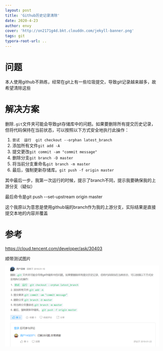 ```yaml
---
layout: post
title: 'Github历史记录清除'
date: 2020-4-23
author: envy
cover: 'http://on2171g4d.bkt.clouddn.com/jekyll-banner.png'
tags: git
typora-root-url: ..
---
```


# 问题

本人使用github不熟练，经常在git上有一些垃圾提交，导致git记录越来越多，故希望清除这些

# 解决方案

删除`.git`文件夹可能会导致git存储库中的问题。如果要删除所有提交历史记录，但将代码保持在当前状态，可以按照以下方式安全地执行此操作：

1. `尝试  运行  git checkout --orphan latest_branch`
2. 添加所有文件`git add -A`
3. 提交更改`git commit -am "commit message"`
4. 删除分支`git branch -D master`
5. 将当前分支重命名`git branch -m master`
6. 最后，强制更新存储库。`git push -f origin master`

其中最后一步，我第一次运行的时候，提示了branch不同，提示我要确保我的上游分支（疑似）

最后命令是git push --set-upstream origin master

这个我原以为意思是使用github端的branch作为我的上游分支，实际结果是直接提交本地的内容并覆盖

# 参考

https://cloud.tencent.com/developer/ask/30403

顺带测试图片

![image-20200428162438903](/img/2020-4-23-Github历史记录清除/image-20200428162438903.png)